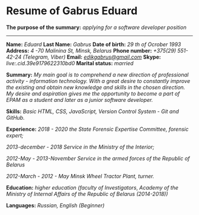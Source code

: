 # Resume of Gabrus Eduard
**The purpose of the summary:** *applying for a software developer position*
___

**Name:** *Eduard* 
**Last Name:** *Gabrus*
**Date of birth:** *29 th of Ocrober 1993*
**Address:** *4 -70 Malinina St, Minsk, Belarus*
**Phone number:** *+375(29) 551-42-24 (Telegram, Viber)*
**Email:** *edikgabrus@gmail.com*
**Skype:** *live:.cid.39e9179622310bd0*
**Marital status:** *married*
 
 
**Summary:**
*My main goal is to comprehend a new direction of professional activity - information technology. With a great desire to constantly improve the existing and obtain new knowledge and skills in the chosen direction.
My desire and aspiration gives me the opportunity to become a part of EPAM as a student and later as a junior software developer.*


**Skills:** *Basic HTML, CSS, JavaScript, Version Control System - Git and GitHub.*

**Experience:** 
*2018 - 2020 the State Forensic Expertise Committee, forensic expert;*

*2013-december - 2018 Service in the Ministry of the Interior;*

*2012-May - 2013-November Service in the armed forces of the Republic of Belarus*

*2012-March - 2012 - May Minsk Wheel Tractor Plant, turner.*

**Education:** *higher education (faculty of Investigators*, *Academy of the Ministry of Internal Affairs of the Republic of Belarus (2014-2018))* 

**Languages:** *Russian, English (Beginner)*
   